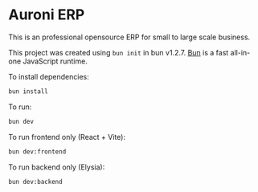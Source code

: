 # Auroni ERP

This is an professional opensource ERP for small to large scale business.

This project was created using `bun init` in bun v1.2.7.
[Bun](https://bun.sh) is a fast all-in-one JavaScript runtime.

To install dependencies:

```bash
bun install
```

To run:

```bash
bun dev
```

To run frontend only (React + Vite):
```bash
bun dev:frontend
```
To run backend only (Elysia):
```bash
bun dev:backend
```



